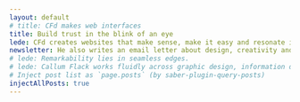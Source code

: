 ```yaml
---
layout: default
# title: CFd makes web interfaces
title: Build trust in the blink of an eye
lede: CFd creates websites that make sense, make it easy and resonate immediately. A rare breed of creativity + capability.
newsletter: He also writes an email letter about design, creativity and the web through the lens of people and attention. You should sign up.
# lede: Remarkability lies in seamless edges.
# lede: Callum Flack works fluidly across graphic design, information design and frontend code.
# Inject post list as `page.posts` (by saber-plugin-query-posts)
injectAllPosts: true
---
```

